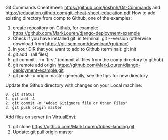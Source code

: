 Git Commands CheatSheet: https://github.com/joshnh/Git-Commands
and https://education.github.com/git-cheat-sheet-education.pdf
How to add existing directory from comp to Github, one of the examples:
1. create repository on Github, for example: https://github.com/MarkLouren/django-deployment-example
2. Check if you have installed git: in terminal: git --version (otherwise download from https://git-scm.com/download/gui/mac)
3. In your  DIR that you want to add to Github (terminal): git init
4. git add . (all files)
5. git commit . -m 'first' (commit all files from the comp directory to github)
6. git remote add origin https://github.com/MarkLouren/django-deployment-example.git
7. git push -u origin master
generally, see the tips for new directory

Update the Github directory with changes on your Local machine:
```
0. git status
1. git add -A
2. git commit -m "Added Gitignore file or Other Files"
3. git push origin master
```

Add files on server (in VirtualEnv):
1. git clone https://github.com/MarkLouren/tribes-landing.git
2. Update: git pull origin master

